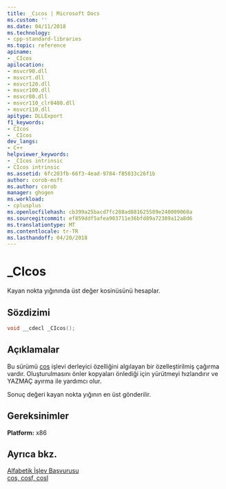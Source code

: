 ```yaml
---
title: _Cıcos | Microsoft Docs
ms.custom: ''
ms.date: 04/11/2018
ms.technology:
- cpp-standard-libraries
ms.topic: reference
apiname:
- _CIcos
apilocation:
- msvcr90.dll
- msvcrt.dll
- msvcr120.dll
- msvcr100.dll
- msvcr80.dll
- msvcr110_clr0400.dll
- msvcr110.dll
apitype: DLLExport
f1_keywords:
- CIcos
- _CIcos
dev_langs:
- C++
helpviewer_keywords:
- _CIcos intrinsic
- CIcos intrinsic
ms.assetid: 6fc203fb-66f3-4ead-9784-f85833c26f1b
author: corob-msft
ms.author: corob
manager: ghogen
ms.workload:
- cplusplus
ms.openlocfilehash: cb399a25bacd7fc288ad881625589e240009068a
ms.sourcegitcommit: ef859ddf5afea903711e36bfd89a72389a12a8d6
ms.translationtype: MT
ms.contentlocale: tr-TR
ms.lasthandoff: 04/20/2018
---
```

# <a name="cicos"></a>_CIcos

Kayan nokta yığınında üst değer kosinüsünü hesaplar.

## <a name="syntax"></a>Sözdizimi

```C
void __cdecl _CIcos();
```

## <a name="remarks"></a>Açıklamalar

Bu sürümü [cos](../c-runtime-library/reference/cos-cosf-cosl.md) işlevi derleyici özelliğini algılayan bir özelleştirilmiş çağırma vardır. Oluşturulmasını önler kopyaları önlediği için yürütmeyi hızlandırır ve YAZMAÇ ayırma ile yardımcı olur.

Sonuç değeri kayan nokta yığının en üst gönderilir.

## <a name="requirements"></a>Gereksinimler

**Platform:** x86

## <a name="see-also"></a>Ayrıca bkz.

[Alfabetik İşlev Başvurusu](../c-runtime-library/reference/crt-alphabetical-function-reference.md)<br/>
[cos, cosf, cosl](../c-runtime-library/reference/cos-cosf-cosl.md)<br/>

